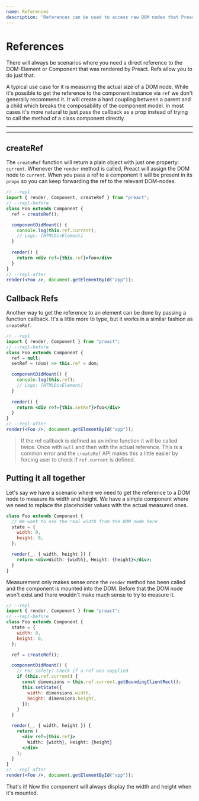```yaml
---
name: References
description: 'References can be used to access raw DOM nodes that Preact has rendered'
---
```


# References

There will always be scenarios where you need a direct reference to the DOM-Element or Component that was rendered by Preact. Refs allow you to do just that.

A typical use case for it is measuring the actual size of a DOM node. While it's possible to get the reference to the component instance via `ref` we don't generally recommend it. It will create a hard coupling between a parent and a child which breaks the composability of the component model. In most cases it's more natural to just pass the callback as a prop instead of trying to call the method of a class component directly.

---

<div><toc></toc></div>

---

## createRef

The `createRef` function will return a plain object with just one property: `current`. Whenever the `render` method is called, Preact will assign the DOM node to `current`.
When you pass a ref to a component it will be present in its `props` so you can keep forwarding the ref to the relevant DOM-nodes.

```jsx
// --repl
import { render, Component, createRef } from "preact";
// --repl-before
class Foo extends Component {
  ref = createRef();

  componentDidMount() {
    console.log(this.ref.current);
    // Logs: [HTMLDivElement]
  }
  
  render() {
    return <div ref={this.ref}>foo</div>
  }
}
// --repl-after
render(<Foo />, document.getElementById("app"));
```

## Callback Refs

Another way to get the reference to an element can be done by passing a function callback. It's a little more to type, but it works in a similar fashion as `createRef`.

```jsx
// --repl
import { render, Component } from "preact";
// --repl-before
class Foo extends Component {
  ref = null;
  setRef = (dom) => this.ref = dom;

  componentDidMount() {
    console.log(this.ref);
    // Logs: [HTMLDivElement]
  }
  
  render() {
    return <div ref={this.setRef}>foo</div>
  }
}
// --repl-after
render(<Foo />, document.getElementById("app"));
```

> If the ref callback is defined as an inline function it will be called twice. Once with `null` and then with the actual reference. This is a common error and the `createRef` API makes this a little easier by forcing user to check if `ref.current` is defined.

## Putting it all together

Let's say we have a scenario where we need to get the reference to a DOM node to measure its width and height. We have a simple component where we need to replace the placeholder values with the actual measured ones.

```jsx
class Foo extends Component {
  // We want to use the real width from the DOM node here
  state = {
    width: 0,
    height: 0,
  };

  render(_, { width, height }) {
    return <div>Width: {width}, Height: {height}</div>;
  }
}
```

Measurement only makes sense once the `render` method has been called and the component is mounted into the DOM. Before that the DOM node won't exist and there wouldn't make much sense to try to measure it.

```jsx
// --repl
import { render, Component } from "preact";
// --repl-before
class Foo extends Component {
  state = {
    width: 0,
    height: 0,
  };

  ref = createRef();

  componentDidMount() {
    // For safety: Check if a ref was supplied
    if (this.ref.current) {
      const dimensions = this.ref.current.getBoundingClientRect();
      this.setState({
        width: dimensions.width,
        height: dimensions.height,
      });
    }
  }

  render(_, { width, height }) {
    return (
      <div ref={this.ref}>
        Width: {width}, Height: {height}
      </div>
    );
  }
}
// --repl-after
render(<Foo />, document.getElementById("app"));
```

That's it! Now the component will always display the width and height when it's mounted.
